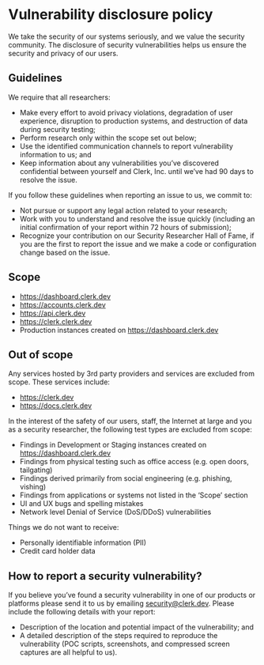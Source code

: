 # Vulnerability disclosure policy

We take the security of our systems seriously, and we value the security community. The disclosure of security vulnerabilities helps us ensure the security and privacy of our users.

## **Guidelines**

We require that all researchers:

* Make every effort to avoid privacy violations, degradation of user experience, disruption to production systems, and destruction of data during security testing;
* Perform research only within the scope set out below;
* Use the identified communication channels to report vulnerability information to us; and
* Keep information about any vulnerabilities you’ve discovered confidential between yourself and Clerk, Inc. until we’ve had 90 days to resolve the issue.

If you follow these guidelines when reporting an issue to us, we commit to:

* Not pursue or support any legal action related to your research;
* Work with you to understand and resolve the issue quickly \(including an initial confirmation of your report within 72 hours of submission\);
* Recognize your contribution on our Security Researcher Hall of Fame, if you are the first to report the issue and we make a code or configuration change based on the issue.

## **Scope**

* https://dashboard.clerk.dev
* https://accounts.clerk.dev
* https://api.clerk.dev
* https://clerk.clerk.dev
* Production instances created on https://dashboard.clerk.dev

## **Out of scope**

Any services hosted by 3rd party providers and services are excluded from scope. These services include:

* https://clerk.dev
* https://docs.clerk.dev

In the interest of the safety of our users, staff, the Internet at large and you as a security researcher, the following test types are excluded from scope:

* Findings in Development or Staging instances created on https://dashboard.clerk.dev
* Findings from physical testing such as office access \(e.g. open doors, tailgating\)
* Findings derived primarily from social engineering \(e.g. phishing, vishing\)
* Findings from applications or systems not listed in the ‘Scope’ section
* UI and UX bugs and spelling mistakes
* Network level Denial of Service \(DoS/DDoS\) vulnerabilities

Things we do not want to receive:

* Personally identifiable information \(PII\)
* Credit card holder data

## **How to report a security vulnerability?**

If you believe you’ve found a security vulnerability in one of our products or platforms please send it to us by emailing [security@clerk.dev](mailto:security@clerk.dev). Please include the following details with your report:

* Description of the location and potential impact of the vulnerability; and
* A detailed description of the steps required to reproduce the vulnerability \(POC scripts, screenshots, and compressed screen captures are all helpful to us\).

